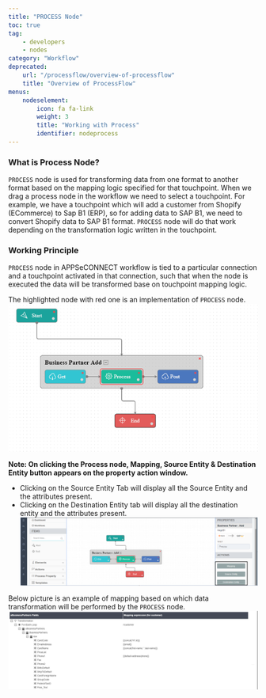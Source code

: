 ```yaml
---
title: "PROCESS Node"
toc: true
tag: 
    - developers
    - nodes
category: "Workflow"
deprecated: 
    url: "/processflow/overview-of-processflow"
    title: "Overview of ProcessFlow"
menus: 
    nodeselement:
        icon: fa fa-link
        weight: 3
        title: "Working with Process" 
        identifier: nodeprocess
---
```


### What is Process Node?
`PROCESS` node is used for transforming data from one format to another format based on the mapping logic specified for that touchpoint. When we drag a process node in the workflow we need to select a touchpoint. For example, we have a touchpoint which will add a customer from Shopify (ECommerce) to Sap B1 (ERP), so for adding data to SAP B1, we need to convert Shopify data to SAP B1 format. `PROCESS` node will do that work depending on the transformation logic written in the touchpoint.

### Working Principle

`PROCESS` node in APPSeCONNECT workflow is tied to a particular connection and a touchpoint activated in that connection, such that when the node is executed the data will be transformed base on touchpoint mapping logic.

The highlighted node with red one is an implementation of `PROCESS` node.  
 ![ProcessNode](/staticfiles/workflow-management/media/ProcessNode/ProcessNode.png)  

**Note: On clicking the Process node, Mapping, Source Entity & Destination Entity button appears on the property action window.**

* Clicking on the Source Entity Tab will display all the Source Entity and the attributes present.
* Clicking on the Destination Entity tab will display all the destination entity and the attributes present.  
 ![ProcessNode2](/staticfiles/workflow-management/media/ProcessNode/ProcessNode2.png)  

Below picture is an example of mapping based on which data transformation will be performed by the `PROCESS` node.  
![Mapping](/staticfiles/workflow-management/media/ProcessNode/Mapping.png)


